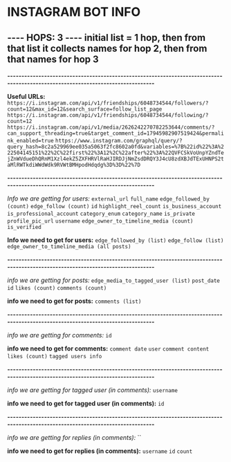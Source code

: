 # INSTAGRAM BOT INFO

## ---- HOPS: 3 ---- initial list = 1 hop, then from that list it collects names for hop 2, then from that names for hop 3

**--------------------------------------------------------------------------------------------------------------------------------**

**Useful URLs:**
`https://i.instagram.com/api/v1/friendships/6048734544/followers/?count=12&max_id=12&search_surface=follow_list_page`
`https://i.instagram.com/api/v1/friendships/6048734544/following/?count=12`
`https://i.instagram.com/api/v1/media/2626242270782253644/comments/?can_support_threading=true&target_comment_id=17945982907519424&permalink_enabled=true`
`https://www.instagram.com/graphql/query/?query_hash=8c2a529969ee035a5063f2fc8602a0fd&variables=%7B%22id%22%3A%222504145151%22%2C%22first%22%3A12%2C%22after%22%3A%22QVFCSkVoUnpYZndTejZnWVdueDhQRnM1Xzl4ekZ5ZXFHRVlRaHJIRDJjNmZsdDRQY3J4cU8zdXBJdTExUHNPS2taMlRWTkdiWWdWdk9RVWtBMHpodHdqdg%3D%3D%22%7D`

**--------------------------------------------------------------------------------------------------------------------------------**

*Info we are getting for users:*
`external_url`
`full_name`
`edge_followed_by (count)`
`edge_follow (count)`
`id`
`highlight_reel_count`
`is_business_account`
`is_professional_account`
`category_enum`
`category_name`
`is_private`
`profile_pic_url`
`username`
`edge_owner_to_timeline_media (count)`
`is_verified`

**Info we need to get for users:**
`edge_followed_by (list)`
`edge_follow (list)`
`edge_owner_to_timeline_media (all posts)`

**--------------------------------------------------------------------------------------------------------------------------------**

*info we are getting for posts:*
`edge_media_to_tagged_user (list)`
`post_date`
`id`
`likes (count)`
`comments (count)`

**info we need to get for posts:**
`comments (list)`

**--------------------------------------------------------------------------------------------------------------------------------**

*info we are getting for comments:*
`id`

**info we need to get for comments:**
`comment date`
`user`
`comment content`
`likes (count)`
`tagged users info`

**--------------------------------------------------------------------------------------------------------------------------------**

*info we are getting for tagged user (in comments):*
`username`

**info we need to get for tagged user (in comments):**
`id`

**--------------------------------------------------------------------------------------------------------------------------------**

*info we are getting for replies (in comments):*
``

**info we need to get for replies (in comments):**
`username`
`id`
`count`
